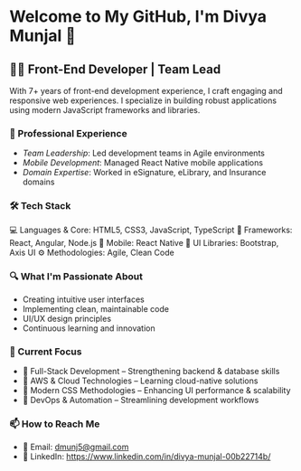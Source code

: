 # Welcome to My GitHub, I'm Divya Munjal 👋

## 👨‍💻 Front-End Developer | Team Lead

With 7+ years of front-end development experience, I craft engaging and responsive web experiences. I specialize in building robust applications using modern JavaScript frameworks and libraries.

### 💼 Professional Experience

- *Team Leadership*: Led development teams in Agile environments
- *Mobile Development*: Managed React Native mobile applications
- *Domain Expertise*: Worked in eSignature, eLibrary, and Insurance domains

### 🛠️ Tech Stack


💻 Languages & Core:    HTML5, CSS3, JavaScript, TypeScript
🔧 Frameworks:          React, Angular, Node.js
📱 Mobile:              React Native
🎨 UI Libraries:        Bootstrap, Axis UI
⚙️ Methodologies:       Agile, Clean Code


### 🔍 What I'm Passionate About

- Creating intuitive user interfaces
- Implementing clean, maintainable code
- UI/UX design principles
- Continuous learning and innovation

### 🚀 Current Focus

- 📌 Full-Stack Development – Strengthening backend & database skills
- 📌 AWS & Cloud Technologies – Learning cloud-native solutions
- 📌 Modern CSS Methodologies – Enhancing UI performance & scalability
- 📌 DevOps & Automation – Streamlining development workflows

### 📫 How to Reach Me

- 📧 Email: dmunj5@gmail.com
- 💼 LinkedIn: https://www.linkedin.com/in/divya-munjal-00b22714b/

